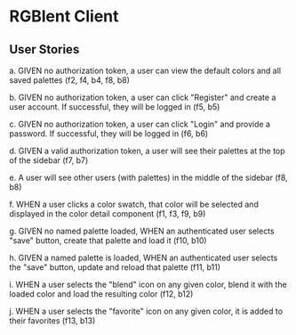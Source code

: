 # RGBlent Client

## User Stories

a. GIVEN no authorization token, a user can view the default colors and all saved palettes (f2, f4, b4, f8, b8)

b. GIVEN no authorization token, a user can click "Register" and create a user account. If successful, they will be logged in (f5, b5)

c. GIVEN no authorization token, a user can click "Login" and provide a password. If successful, they will be logged in (f6, b6)

d. GIVEN a valid authorization token, a user will see their palettes at the top of the sidebar (f7, b7)

e. A user will see other users (with palettes) in the middle of the sidebar (f8, b8)

f. WHEN a user clicks a color swatch, that color will be selected and displayed in the color detail component (f1, f3, f9, b9)

g. GIVEN no named palette loaded, WHEN an authenticated user selects "save" button, create that palette and load it (f10, b10)

h. GIVEN a named palette is loaded, WHEN an authenticated user selects the "save" button, update and reload that palette (f11, b11)

i. WHEN a user selects the "blend" icon on any given color, blend it with the loaded color and load the resulting color (f12, b12)

j. WHEN a user selects the "favorite" icon on any given color, it is added to their favorites (f13, b13)

